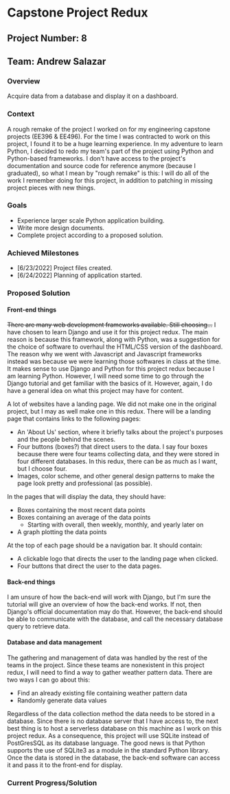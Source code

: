 # Capstone Project Redux

## Project Number: 8

## Team: Andrew Salazar

### Overview

Acquire data from a database and display it on a dashboard.

### Context

A rough remake of the project I worked on for my engineering capstone projects (EE396 & EE496). For the time I was contracted to work on this project, I found it to be a huge learning experience. In my adventure to learn Python, I decided to redo my team's part of the project using Python and Python-based frameworks. I don't have access to the project's documentation and source code for reference anymore (because I graduated), so what I mean by "rough remake" is this: I will do all of the work I remember doing for this project, in addition to patching in missing project pieces with new things.

### Goals

- Experience larger scale Python application building.
- Write more design documents.
- Complete project according to a proposed solution.

### Achieved Milestones

- [6/23/2022] Project files created.
- [6/24/2022] Planning of application started.

### Proposed Solution

#### Front-end things

~~There are many web development frameworks available. Still choosing...~~ I have chosen to learn Django and use it for this project redux. The main reason is because this framework, along with Python, was a suggestion for the choice of software to overhaul the HTML/CSS version of the dashboard. The reason why we went with Javascript and Javascript frameworks instead was because we were learning those softwares in class at the time. It makes sense to use Django and Python for this project redux because I am learning Python. However, I will need some time to go through the Django tutorial and get familiar with the basics of it. However, again, I do have a general idea on what this project may have for content.

A lot of websites have a landing page. We did not make one in the original project, but I may as well make one in this redux. There will be a landing page that contains links to the following pages:

- An 'About Us' section, where it briefly talks about the project's purposes and the people behind the scenes.
- Four buttons (boxes?) that direct users to the data. I say four boxes because there were four teams collecting data, and they were stored in four different databases. In this redux, there can be as much as I want, but I choose four.
- Images, color scheme, and other general design patterns to make the page look pretty and professional (as possible).

In the pages that will display the data, they should have:

- Boxes containing the most recent data points
- Boxes containing an average of the data points
  - Starting with overall, then weekly, monthly, and yearly later on
- A graph plotting the data points

At the top of each page should be a navigation bar. It should contain:

- A clickable logo that directs the user to the landing page when clicked.
- Four buttons that direct the user to the data pages.

#### Back-end things

I am unsure of how the back-end will work with Django, but I'm sure the tutorial will give an overview of how the back-end works. If not, then Django's official documentation may do that. However, the back-end should be able to communicate with the database, and call the necessary database query to retrieve data.

#### Database and data management

The gathering and management of data was handled by the rest of the teams in the project. Since these teams are nonexistent in this project redux, I will need to find a way to gather weather pattern data. There are two ways I can go about this:

- Find an already existing file containing weather pattern data
- Randomly generate data values

Regardless of the data collection method the data needs to be stored in a database. Since there is no database server that I have access to, the next best thing is to host a serverless database on this machine as I work on this project redux. As a consequence, this project will use SQLite instead of PostGresSQL as its database language. The good news is that Python supports the use of SQLite3 as a module in the standard Python library. Once the data is stored in the database, the back-end software can access it and pass it to the front-end for display.

### Current Progress/Solution

